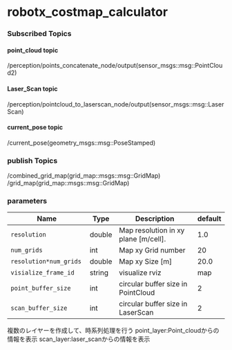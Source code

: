 # robotx_costmap_calculator
### Subscribed Topics
#### point_cloud topic
/perception/points_concatenate_node/output(sensor_msgs::msg::PointCloud2)
#### Laser_Scan topic
/perception/pointcloud_to_laserscan_node/output(sensor_msgs::msg::LaserScan)
#### current_pose topic
/current_pose(geometry_msgs::msg::PoseStamped)

### publish Topics
/combined_grid_map(grid_map::msgs::msg::GridMap)
/grid_map(grid_map::msgs::msg::GridMap)

### parameters
| Name                         | Type   | Description                                  |default                                         |
| ---------------------------- | ------ | ---------------------------------------------|----------------------------------------------- |
| `resolution `                | double | Map resolution in xy plane [m/cell].         | 1.0                                            |
| `num_grids `                 | int    | Map xy Grid number                           | 20                                             |
| `resolution*num_grids `      | double | Map xy Size [m]                              | 20.0                                           |
| `visialize_frame_id`         | string | visualize rviz                               | map                                            |
| `point_buffer_size`          | int    | circular buffer size in PointCloud           | 2                                              |
| `scan_buffer_size`           | int    | circular buffer size in LaserScan            | 2                                              |

複数のレイヤーを作成して、時系列処理を行う
point_layer:Point_cloudからの情報を表示
scan_layer:laser_scanからの情報を表示
